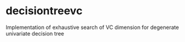 # decisiontreevc
Implementation of exhaustive search of VC dimension for degenerate univariate decision tree
